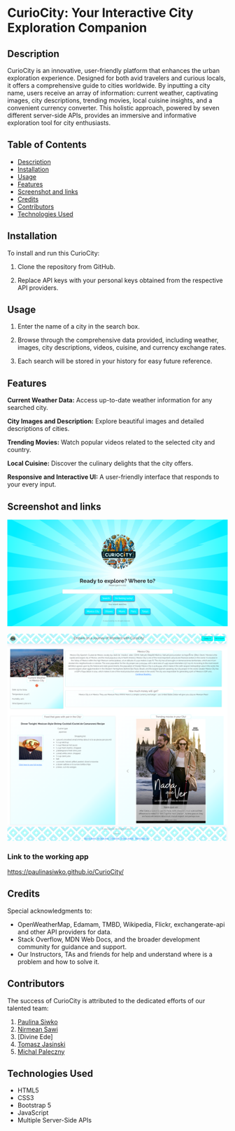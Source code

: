 # CurioCity: Your Interactive City Exploration Companion

## Description

CurioCity is an innovative, user-friendly platform that enhances the urban exploration experience. Designed for both avid travelers and curious locals, it offers a comprehensive guide to cities worldwide. By inputting a city name, users receive an array of information: current weather, captivating images, city descriptions, trending movies, local cuisine insights, and a convenient currency converter. This holistic approach, powered by seven different server-side APIs, provides an immersive and informative exploration tool for city enthusiasts.

## Table of Contents

  - [Description](#description)
  - [Installation](#installation)
  - [Usage](#usage)
  - [Features](#features)
  - [Screenshot and links](#screenshot-and-links)
  - [Credits](#credits)
  - [Contributors](#contributors)
  - [Technologies Used](#technologies-used)

## Installation

To install and run this CurioCity:

1. Clone the repository from GitHub.

2. Replace API keys with your personal keys obtained from the respective API providers.

## Usage

1. Enter the name of a city in the search box.

2. Browse through the comprehensive data provided, including weather, images, city descriptions, videos, cuisine, and currency exchange rates.

3. Each search will be stored in your history for easy future reference.

## Features

**Current Weather Data:** Access up-to-date weather information for any searched city.

**City Images and Description:** Explore beautiful images and detailed descriptions of cities.

**Trending Movies:** Watch popular videos related to the selected city and country.

**Local Cuisine:** Discover the culinary delights that the city offers.

**Responsive and Interactive UI:** A user-friendly interface that responds to your every input.

## Screenshot and links

![Homepage](assets/img/homepage.png)

![Landing](<assets/img/landing page.png>)

### Link to the working app
https://paulinasiwko.github.io/CurioCity/

## Credits

Special acknowledgments to:

- OpenWeatherMap, Edamam, TMBD, Wikipedia, Flickr, exchangerate-api and other API providers for data.
- Stack Overflow, MDN Web Docs, and the broader development community for guidance and support.
- Our Instructors, TAs and friends for help and understand where is a problem and how to solve it.

## Contributors

The success of CurioCity is attributed to the dedicated efforts of our talented team:

1. [Paulina Siwko](https://github.com/paulinasiwko)
2. [Nirmean Sawi](https://github.com/Nirmean)
3. [Divine Ede]
4. [Tomasz Jasinski](https://github.com/TomixJasina)
5. [Michal Paleczny](https://github.com/MrKatrish)

## Technologies Used

- HTML5
- CSS3
- Bootstrap 5
- JavaScript
- Multiple Server-Side APIs
